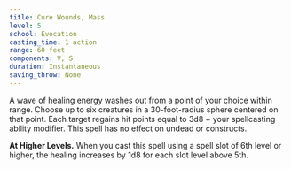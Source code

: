 ```yaml
---
title: Cure Wounds, Mass
level: 5
school: Evocation
casting_time: 1 action
range: 60 feet
components: V, S
duration: Instantaneous
saving_throw: None
---
```


A wave of healing energy washes out from a point of your choice within range. Choose up to six creatures in a 30-foot-radius sphere centered on that point. Each target regains hit points equal to 3d8 + your spellcasting ability modifier. This spell has no effect on undead or constructs.

**At Higher Levels.** When you cast this spell using a spell slot of 6th level or higher, the healing increases by 1d8 for each slot level above 5th.
